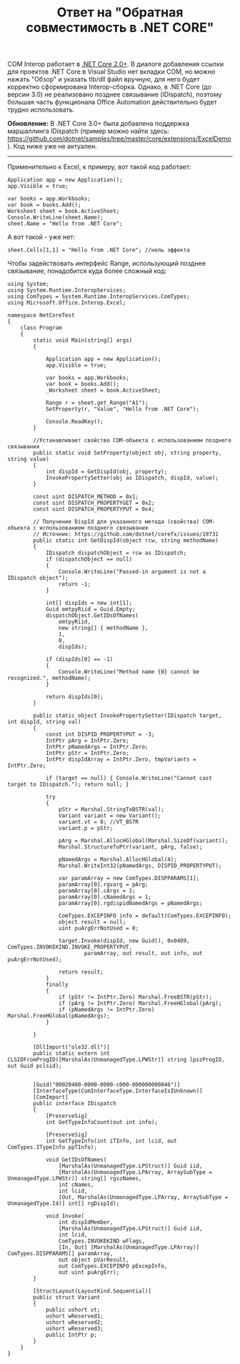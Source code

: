 ﻿---
title: "Ответ на \"Обратная совместимость в .NET CORE\""
se.owner.user_id: 240512
se.owner.display_name: "MSDN.WhiteKnight"
se.owner.link: "https://ru.stackoverflow.com/users/240512/msdn-whiteknight"
se.answer_id: 921969
se.question_id: 921801
se.post_type: answer
se.is_accepted: False
---
<p>COM Interop работает в <a href="http://joelleach.net/2018/06/06/com-interop-with-net-core-2-0/" rel="nofollow noreferrer">.NET Core 2.0+</a>. В диалоге добавления ссылки для проектов .NET Core в Visual Studio нет вкладки COM, но можно нажать "Обзор" и указать tlb/dll файл вручную, для него будет корректно сформирована Interop-сборка. Однако, в .NET Core (до версии 3.0) не реализовано позднее связывание (IDispatch), поэтому большая часть функционала Office Automation действительно будет трудно использовать.</p>

<p><strong>Обновление:</strong> В .NET Core 3.0+ была добавлена поддержка маршаллинга IDispatch (пример можно найти здесь: <a href="https://github.com/dotnet/samples/tree/master/core/extensions/ExcelDemo" rel="nofollow noreferrer">https://github.com/dotnet/samples/tree/master/core/extensions/ExcelDemo</a>). Код ниже уже не актуален. </p>

<hr>

<p>Применительно к Excel, к примеру, вот такой код работает:</p>

<pre><code>Application app = new Application();
app.Visible = true;

var books = app.Workbooks;
var book = books.Add();
Worksheet sheet = book.ActiveSheet;
Console.WriteLine(sheet.Name);
sheet.Name = "Hello from .NET Core";
</code></pre>

<p>А вот такой - уже нет:</p>

<pre><code>sheet.Cells[1,1] = "Hello from .NET Core"; //ноль эффекта
</code></pre>

<p>Чтобы задействовать интерфейс Range, использующий позднее связывание, понадобится куда более сложный код:</p>

<pre><code>using System;
using System.Runtime.InteropServices;
using ComTypes = System.Runtime.InteropServices.ComTypes;
using Microsoft.Office.Interop.Excel;

namespace NetCoreTest
{ 
    class Program
    {        
        static void Main(string[] args)
        {            

            Application app = new Application();
            app.Visible = true;

            var books = app.Workbooks;
            var book = books.Add();
            _Worksheet sheet = book.ActiveSheet;

            Range r = sheet.get_Range("A1");
            SetProperty(r, "Value", "Hello from .NET Core");    

            Console.ReadKey();
        }

        //Устанавливает свойство COM-объекта с использованием позднего связывания
        public static void SetProperty(object obj, string property, string value)
        {
            int dispId = GetDispId(obj, property); 
            InvokePropertySetter(obj as IDispatch, dispId, value);
        }

        const uint DISPATCH_METHOD = 0x1;
        const uint DISPATCH_PROPERTYGET = 0x2;
        const uint DISPATCH_PROPERTYPUT = 0x4;

        // Получение DispId для указанного метода (свойства) COM-объекта с использованием позднего связывания
        // Источник: https://github.com/dotnet/corefx/issues/19731
        public static int GetDispId(object rcw, string methodName) 
        {
            IDispatch dispatchObject = rcw as IDispatch;
            if (dispatchObject == null)
            {
                Console.WriteLine("Passed-in argument is not a IDispatch object");
                return -1;
            }

            int[] dispIds = new int[1];
            Guid emtpyRiid = Guid.Empty;
            dispatchObject.GetIDsOfNames(
                emtpyRiid,
                new string[] { methodName },
                1,
                0,
                dispIds);

            if (dispIds[0] == -1)
            {
                Console.WriteLine("Method name {0} cannot be recognized.", methodName);
            }

            return dispIds[0];
        }

        public static object InvokePropertySetter(IDispatch target, int dispId, string val)
        {
            const int DISPID_PROPERTYPUT = -3;
            IntPtr pArg = IntPtr.Zero;
            IntPtr pNamedArgs = IntPtr.Zero;
            IntPtr pStr = IntPtr.Zero;
            IntPtr dispIdArray = IntPtr.Zero, tmpVariants = IntPtr.Zero;

            if (target == null) { Console.WriteLine("Cannot cast target to IDispatch."); return null; }

            try
            {
                pStr = Marshal.StringToBSTR(val);
                Variant variant = new Variant();
                variant.vt = 8; //VT_BSTR
                variant.p = pStr;

                pArg = Marshal.AllocHGlobal(Marshal.SizeOf(variant));
                Marshal.StructureToPtr(variant, pArg, false);

                pNamedArgs = Marshal.AllocHGlobal(4);
                Marshal.WriteInt32(pNamedArgs, DISPID_PROPERTYPUT);

                var paramArray = new ComTypes.DISPPARAMS[1];
                paramArray[0].rgvarg = pArg;
                paramArray[0].cArgs = 1;
                paramArray[0].cNamedArgs = 1;
                paramArray[0].rgdispidNamedArgs = pNamedArgs;

                ComTypes.EXCEPINFO info = default(ComTypes.EXCEPINFO);
                object result = null;                                
                uint puArgErrNotUsed = 0;

                target.Invoke(dispId, new Guid(), 0x0409, ComTypes.INVOKEKIND.INVOKE_PROPERTYPUT,
                        paramArray, out result, out info, out puArgErrNotUsed);

                return result;
            }
            finally
            {
                if (pStr != IntPtr.Zero) Marshal.FreeBSTR(pStr);
                if (pArg != IntPtr.Zero) Marshal.FreeHGlobal(pArg);
                if (pNamedArgs != IntPtr.Zero) Marshal.FreeHGlobal(pNamedArgs);
            }

        }

        [DllImport("ole32.dll")]
        public static extern int CLSIDFromProgID([MarshalAs(UnmanagedType.LPWStr)] string lpszProgID, out Guid pclsid);


        [Guid("00020400-0000-0000-c000-000000000046")]
        [InterfaceType(ComInterfaceType.InterfaceIsIUnknown)]
        [ComImport]
        public interface IDispatch
        {
            [PreserveSig]
            int GetTypeInfoCount(out int info);

            [PreserveSig]
            int GetTypeInfo(int iTInfo, int lcid, out ComTypes.ITypeInfo ppTInfo);

            void GetIDsOfNames(
                [MarshalAs(UnmanagedType.LPStruct)] Guid iid,
                [MarshalAs(UnmanagedType.LPArray, ArraySubType = UnmanagedType.LPWStr)] string[] rgszNames,
                int cNames,
                int lcid,
                [Out, MarshalAs(UnmanagedType.LPArray, ArraySubType = UnmanagedType.I4)] int[] rgDispId);

            void Invoke(
                int dispIdMember,
                [MarshalAs(UnmanagedType.LPStruct)] Guid iid,
                int lcid,
                ComTypes.INVOKEKIND wFlags,
                [In, Out] [MarshalAs(UnmanagedType.LPArray)] ComTypes.DISPPARAMS[] paramArray,
                out object pVarResult,
                out ComTypes.EXCEPINFO pExcepInfo,
                out uint puArgErr);
        }

        [StructLayout(LayoutKind.Sequential)]
        public struct Variant
        {
            public ushort vt;
            ushort wReserved1;
            ushort wReserved2;
            ushort wReserved3;
            public IntPtr p;            
        }
    }
}
</code></pre>
